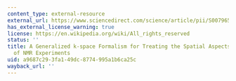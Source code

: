 ```yaml
---
content_type: external-resource
external_url: https://www.sciencedirect.com/science/article/pii/S0079656598000211?via%3Dihub
has_external_license_warning: true
license: https://en.wikipedia.org/wiki/All_rights_reserved
status: ''
title: A Generalized k-space Formalism for Treating the Spatial Aspects of a Variety
  of NMR Experiments
uid: a9687c29-3fa1-49dc-8774-995a1b6ca25c
wayback_url: ''
---
```

